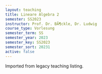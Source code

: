 ```yaml
---
layout: teaching
title: Lineare Algebra 2
semester: SS2023
instructor: Prof. Dr. BÃ¶ckle, Dr. Ludwig
course_type: Vorlesung
semester_term: SS
semester_year: 2023
semester_key: SS2023
semester_sort: 20231
active: false
---
```

Imported from legacy teaching listing.
